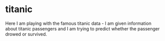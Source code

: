 # titanic
Here I am playing with the famous titanic data - I am given information about titanic passengers and I am trying to predict whether the passenger drowed or survived.
